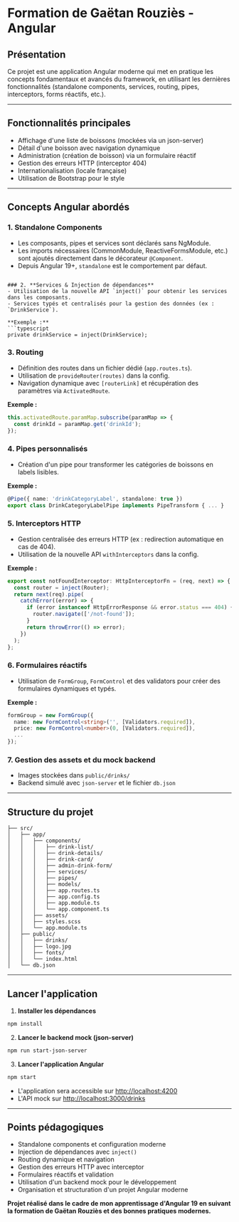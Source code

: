 # Formation de Gaëtan Rouziès - Angular

## Présentation

Ce projet est une application Angular moderne qui met en pratique les concepts fondamentaux et avancés du framework, en utilisant les dernières fonctionnalités (standalone components, services, routing, pipes, interceptors, forms réactifs, etc.).

---

## Fonctionnalités principales
- Affichage d'une liste de boissons (mockées via un json-server)
- Détail d'une boisson avec navigation dynamique
- Administration (création de boisson) via un formulaire réactif
- Gestion des erreurs HTTP (interceptor 404)
- Internationalisation (locale française)
- Utilisation de Bootstrap pour le style

---

## Concepts Angular abordés

### 1. **Standalone Components**
- Les composants, pipes et services sont déclarés sans NgModule.
- Les imports nécessaires (CommonModule, ReactiveFormsModule, etc.) sont ajoutés directement dans le décorateur `@Component`.
- Depuis Angular 19+, `standalone` est le comportement par défaut.

```

### 2. **Services & Injection de dépendances**
- Utilisation de la nouvelle API `inject()` pour obtenir les services dans les composants.
- Services typés et centralisés pour la gestion des données (ex : `DrinkService`).

**Exemple :**
```typescript
private drinkService = inject(DrinkService);
```

### 3. **Routing**
- Définition des routes dans un fichier dédié (`app.routes.ts`).
- Utilisation de `provideRouter(routes)` dans la config.
- Navigation dynamique avec `[routerLink]` et récupération des paramètres via `ActivatedRoute`.

**Exemple :**
```typescript
this.activatedRoute.paramMap.subscribe(paramMap => {
  const drinkId = paramMap.get('drinkId');
});
```

### 4. **Pipes personnalisés**
- Création d'un pipe pour transformer les catégories de boissons en labels lisibles.

**Exemple :**
```typescript
@Pipe({ name: 'drinkCategoryLabel', standalone: true })
export class DrinkCategoryLabelPipe implements PipeTransform { ... }
```

### 5. **Interceptors HTTP**
- Gestion centralisée des erreurs HTTP (ex : redirection automatique en cas de 404).
- Utilisation de la nouvelle API `withInterceptors` dans la config.

**Exemple :**
```typescript
export const notFoundInterceptor: HttpInterceptorFn = (req, next) => {
  const router = inject(Router);
  return next(req).pipe(
    catchError((error) => {
      if (error instanceof HttpErrorResponse && error.status === 404) {
        router.navigate(['/not-found']);
      }
      return throwError(() => error);
    })
  );
};
```

### 6. **Formulaires réactifs**
- Utilisation de `FormGroup`, `FormControl` et des validators pour créer des formulaires dynamiques et typés.

**Exemple :**
```typescript
formGroup = new FormGroup({
  name: new FormControl<string>('', [Validators.required]),
  price: new FormControl<number>(0, [Validators.required]),
  ...
});
```

### 7. **Gestion des assets et du mock backend**
- Images stockées dans `public/drinks/`
- Backend simulé avec `json-server` et le fichier `db.json`

---

## Structure du projet

```
├── src/
│   ├── app/
│   │   ├── components/
│   │   │   ├── drink-list/
│   │   │   ├── drink-details/
│   │   │   ├── drink-card/
│   │   │   ├── admin-drink-form/
│   │   │   ├── services/
│   │   │   ├── pipes/
│   │   │   ├── models/
│   │   │   ├── app.routes.ts
│   │   │   ├── app.config.ts
│   │   │   ├── app.module.ts
│   │   │   └── app.component.ts
│   │   ├── assets/
│   │   ├── styles.scss
│   │   └── app.module.ts
│   ├── public/
│   │   ├── drinks/
│   │   ├── logo.jpg
│   │   ├── fonts/
│   │   └── index.html
│   └── db.json
```

---

## Lancer l'application

1. **Installer les dépendances**
```bash
npm install
```

2. **Lancer le backend mock (json-server)**
```bash
npm run start-json-server
```

3. **Lancer l'application Angular**
```bash
npm start
```

- L'application sera accessible sur [http://localhost:4200](http://localhost:4200)
- L'API mock sur [http://localhost:3000/drinks](http://localhost:3000/drinks)

---

## Points pédagogiques
- Standalone components et configuration moderne
- Injection de dépendances avec `inject()`
- Routing dynamique et navigation
- Gestion des erreurs HTTP avec interceptor
- Formulaires réactifs et validation
- Utilisation d'un backend mock pour le développement
- Organisation et structuration d'un projet Angular moderne

**Projet réalisé dans le cadre de mon apprentissage d'Angular 19 en suivant la formation de Gaëtan Rouziès et des bonnes pratiques modernes.**
